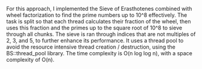 For this approach, I implemented the Sieve of Erasthotenes combined with wheel factorization to find the prime numbers up to 10^8 effectively. The task is split so that each thread calculates their fraction of the wheel, then uses this fraction and the primes up to the square root of 10^8 to sieve through all chunks. The sieve is ran through indices that are not multiples of 2, 3, and 5, to further enhance its performance. It uses a thread pool to avoid the resource intensive thread creation / destruction, using the BS::thread_pool library. The time complexity is O(n log log n), with a space complexity of O(n).